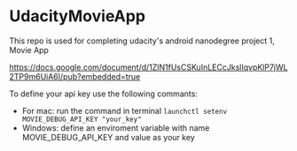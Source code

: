 # UdacityMovieApp
This repo is used for completing udacity's android nanodegree project 1, Movie App

https://docs.google.com/document/d/1ZlN1fUsCSKuInLECcJkslIqvpKlP7jWL2TP9m6UiA6I/pub?embedded=true

To define your api key use the following commants:
  - For mac: run the command in terminal `launchctl setenv MOVIE_DEBUG_API_KEY "your_key"`
  - Windows: define an enviroment variable with name MOVIE_DEBUG_API_KEY and value as your key
